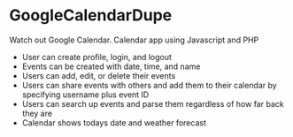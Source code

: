# GoogleCalendarDupe
Watch out Google Calendar. Calendar app using Javascript and PHP
* User can create profile, login, and logout
* Events can be created with date, time, and name
* Users can add, edit, or delete their events
* Users can share events with others and add them to their calendar by specifying username plus event ID
* Users can search up events and parse them regardless of how far back they are
* Calendar shows todays date and weather forecast
